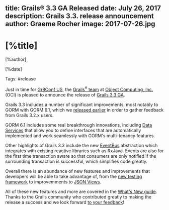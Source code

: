 title: Grails® 3.3 GA Released
date: July 26, 2017  
description: Grails 3.3. release announcement
author: Graeme Rocher
image: 2017-07-26.jpg 
---

# [%title]

[%author]

[%date] 

Tags: #release

Just in time for [Gr8Conf US](https://gr8conf.us/), the [Grails<sup>&reg;</sup> team](https://objectcomputing.com/products/2gm-team) at [Object Computing, Inc.](https://objectcomputing.com/) (OCI) is pleased to announce the release of [Grails 3.3 GA](https://docs.grails.org/3.3.x/).

Grails 3.3 includes a number of significant improvements, most notably to GORM with GORM 6.1, which we [released earlier](https://grails.org/blog/2017-03-27.html) in order to gather feedback from Grails 3.2.x users.

GORM 6.1 includes some real breakthrough innovations, including [Data Services](https://gorm.grails.org/6.1.x/hibernate/manual/index.html#dataServices) that allow you to define interfaces that are automatically implemented and work seamlessly with GORM's multi-tenancy features.

Other highlights of Grails 3.3 include the new [EventBus](https://async.grails.org/latest/guide/index.html#events) abstraction which integrates with existing reactive libraries such as RxJava. Events are also for the first time transaction aware so that consumers are only notified if the surrounding transaction is successful, which simplifies code greatly.

Overall there is an abundance of new features and improvements that developers will be able to take advantage of, from the [new testing framework](https://testing.grails.org/) to improvemments to [JSON Views](https://views.grails.org/latest/).

All of these new features and more are covered in the [What's New guide](https://docs.grails.org/3.3.x/guide/introduction.html#whatsNew). Thanks to the Grails community who contributed greatly to making the release a success and we look forward [to your feedback](https://github.com/grails/grails-core/issues)!
